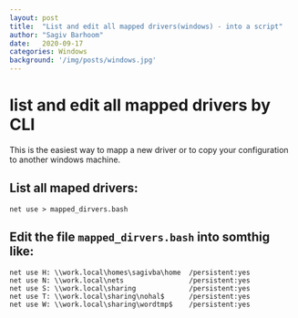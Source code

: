 ```yaml
---
layout: post
title:  "List and edit all mapped drivers(windows) - into a script"
author: "Sagiv Barhoom"
date:   2020-09-17
categories: Windows 
background: '/img/posts/windows.jpg'
---
```


# list and edit all mapped drivers by CLI
This is the easiest way to mapp a new driver or to copy your configuration to another windows machine.

## List all maped drivers:
```
net use > mapped_dirvers.bash
```
## Edit the file ```mapped_dirvers.bash``` into somthig like:
```
net use H: \\work.local\homes\sagivba\home  /persistent:yes
net use N: \\work.local\nets                /persistent:yes
net use S: \\work.local\sharing             /persistent:yes
net use T: \\work.local\sharing\nohal$      /persistent:yes
net use W: \\work.local\sharing\wordtmp$    /persistent:yes
```
